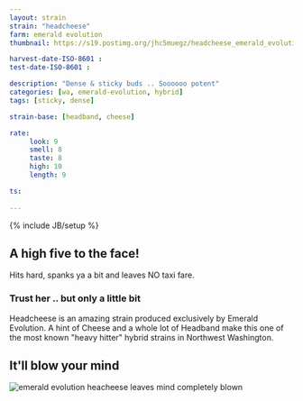```yaml
---
layout: strain
strain: "headcheese"
farm: emerald evolution
thumbnail: https://s19.postimg.org/jhc5muegz/headcheese_emerald_evolution.jpg

harvest-date-ISO-8601 : 
test-date-ISO-8601 :

description: "Dense & sticky buds .. Soooooo potent"
categories: [wa, emerald-evolution, hybrid]
tags: [sticky, dense]

strain-base: [headband, cheese]

rate:
     look: 9
     smell: 8
     taste: 8
     high: 10
     length: 9

ts: 
 
---
```

{% include JB/setup %}

## A high five to the face!

Hits hard, spanks ya a bit and leaves NO taxi fare.

### Trust her .. but only a little bit

Headcheese is an amazing strain produced exclusively by Emerald Evolution.
A hint of Cheese and a whole lot of Headband make this one of the most known 
"heavy hitter" hybrid strains in Northwest Washington.

## It'll blow your mind

![emerald evolution heacheese leaves mind completely blown](https://media.giphy.com/media/sMABNWsUWPC1y/giphy.gif)